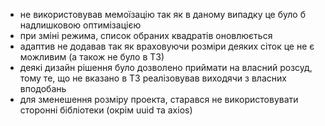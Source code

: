 - не використовував мемоїзацію так як в даному випадку це було б надлишковою оптимізацією
- при зміні режима, список обраних квадратів оновлюється
- адаптив не додавав так як враховуючи розміри деяких сіток це не є можливим (а також не було в ТЗ)
- деякі дизайн рішення було дозволено приймати на власний розсуд, тому те, що не вказано в ТЗ реалізовував виходячи з власних вподобань
- для зменешення розміру проекта, старався не використовувати сторонні бібліотеки (окрім uuid та axios)